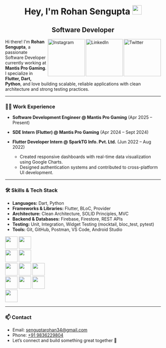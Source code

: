 <h1 align="center">Hey, I'm Rohan Sengupta <img src="https://raw.githubusercontent.com/aemmadi/aemmadi/master/wave.gif" width="30px"></h1> 
<h2 align="center">Software Developer</h2>

<a href="https://twitter.com/rohan_sen132" target="_blank"><img src="https://cdn2.iconfinder.com/data/icons/social-media-2199/64/social_media_isometric_6-twitter-512.png" height="120px" width="120px" alt="Twitter" align="right"></a>
<a href="https://www.linkedin.com/in/rohan-sengupta-193bb916a/" target="_blank"><img src="https://cdn2.iconfinder.com/data/icons/social-media-2199/64/social_media_isometric_14-linkedin-512.png" height="120px" width="120px" alt="LinkedIn" align="right"></a>
<a href="https://www.instagram.com/rohaaansen/" target="_blank"><img src="https://user-images.githubusercontent.com/64458868/139007412-d19d66a5-e265-4774-a045-22d038d2f0e4.png" height="120px" width="120px" alt="Instagram" align="right"></a>

Hi there! I'm **Rohan Sengupta**, a passionate Software Developer currently working at **Mantis Pro Gaming**.  
I specialize in **Flutter, Dart, Python**, and love building scalable, reliable applications with clean architecture and strong testing practices.

---

### 🧑‍💻 Work Experience

- **Software Development Engineer @ Mantis Pro Gaming** (Apr 2025 – Present)    

- **SDE Intern (Flutter) @ Mantis Pro Gaming** (Apr 2024 – Sept 2024)  

- **Flutter Developer Intern @ SparkTG Info. Pvt. Ltd.** (Jun 2022 – Aug 2022)  
  - Created responsive dashboards with real-time data visualization using Google Charts.  
  - Designed authentication systems and contributed to cross-platform UI development.  

---

### 🛠 Skills & Tech Stack

- **Languages:** Dart, Python
- **Frameworks & Libraries:** Flutter, BLoC, Provider  
- **Architecture:** Clean Architecture, SOLID Principles, MVC  
- **Backend & Databases:** Firebase, Firestore, REST APIs  
- **Testing:** Unit, Integration, Widget Testing (mocktail, bloc_test, pytest)  
- **Tools:** Git, GitHub, Postman, VS Code, Android Studio  

<p align="left">
  <img height="40" src="https://img.shields.io/badge/-Dart-blue?logo=dart&logoColor=white">
  <img height="40" src="https://img.shields.io/badge/-Flutter-blue?logo=flutter&logoColor=lightblue"><br>
  <img height="40" src="https://img.shields.io/badge/C-00599C?style=for-the-badge&logo=c&logoColor=white">
  <img height="40" src="https://img.shields.io/badge/C%2B%2B-00599C?style=for-the-badge&logo=c%2B%2B&logoColor=white"><br>
  <img height="40" src="https://img.shields.io/badge/Python-FFD43B?style=for-the-badge&logo=python&logoColor=darkgreen">
  <img height="40" src="https://img.shields.io/badge/-Flask-black?logo=flask&logoColor=white">
  <img height="40" src="https://img.shields.io/badge/MySQL-00000F?style=for-the-badge&logo=mysql&logoColor=white"><br>
  <img height="40" src="https://img.shields.io/badge/-DSA-orange">
  <img height="40" src="https://img.shields.io/badge/-Git-lightgreen?logo=git&logoColor=black">
  <img height="40" src="https://img.shields.io/badge/-Github-darkgreen?logo=github&logoColor=black"><br>
  <img height="40" src="https://img.shields.io/badge/-Markdown-black?logo=markdown&logoColor=white">
</p>

---

### 📫 Contact

- Email: [senguptarohan34@gmail.com](mailto:senguptarohan34@gmail.com)  
- Phone: [+91 9836229804](tel:+919836229804)  
- Let’s connect and build something great together 🚀  

